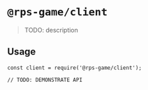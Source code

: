 # `@rps-game/client`

> TODO: description

## Usage

```
const client = require('@rps-game/client');

// TODO: DEMONSTRATE API
```
